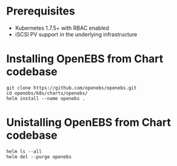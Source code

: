 
# Prerequisites
- Kubernetes 1.7.5+ with RBAC enabled
- iSCSI PV support in the underlying infrastructure


# Installing OpenEBS from Chart codebase
```
git clone https://github.com/openebs/openebs.git
cd openebs/k8s/charts/openebs/
helm install --name openebs .
```

# Unistalling OpenEBS from Chart codebase
```
helm ls --all
helm del --purge openebs
```
